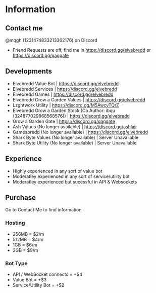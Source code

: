 # Information

## Contact me
@mqgh (1231474833213362176) on Discord
- Friend Requests are off, find me in https://discord.gg/elvebredd or https://discord.gg/gaggate

## Developments
* Elvebredd Value Bot | https://discord.gg/elvebredd
* Elvebredd Services | https://discord.gg/elvebredd
* Elvebredd Games | https://discord.gg/elvebredd
* Elvebredd Grow a Garden Values | https://discord.gg/elvebredd
* Lzghtwork Utility | https://discord.gg/M5AwcvTQrZ
* Elvebredd Grow a Garden Stock (Co Author: ibqu (324877029868568576)) | https://discord.gg/elvebredd
* Grow a Garden Gate | https://discord.gg/gaggate
* Ash Values (No longer available) | https://discord.gg/ashlair
* Gamesbredd (No longer available) | https://discord.gg/elvebredd
* Shark Byte Values (No longer available) | Server Unavailable
* Shark Byte Utility (No longer available) | Server Unavailable

## Experience
* Highly experienced in any sort of value bot
* Moderatley experienced in any sort of service/utility bot
* Moderatley experienced but sucessful in API & Websockets

## Purchase
Go to Contact Me to find information
### Hosting
- 256MB = $2/m
- 512MB = $4/m
- 1GB = $6/m
- 2GB = $9/m
### Bot Type
- API / WebSocket connects = +$4
- Value Bot = +$3
- Service/Utility Bot = +$2

